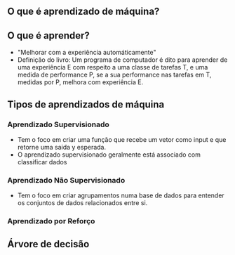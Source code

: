 ## O que é aprendizado de máquina?

## O que é aprender?
- "Melhorar com a experiência automáticamente"
- Definição do livro: Um programa de computador é dito para aprender de uma experiência E com respeito a uma classe de tarefas T, e uma medida de performance P, se a sua performance nas tarefas em T, medidas por P, melhora com experiência E.
## Tipos de aprendizados de máquina
### Aprendizado Supervisionado
- Tem o foco em criar uma função que recebe um vetor como input e que retorne uma saida y esperada.
- O aprendizado supervisionado geralmente está associado com classificar dados 
### Aprendizado Não Supervisionado
- Tem o foco em criar agrupamentos numa base de dados para entender os conjuntos de dados relacionados entre si.
### Aprendizado por Reforço

## Árvore de decisão

